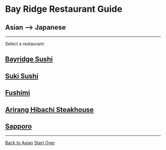 # Bay Ridge Restaurant Guide
## Asian --> Japanese
---
Select a restaurant:
## [Bayridge Sushi](http://www.brsushi.com/)
## [Suki Sushi](https://www.sukisushibrooklyn.com/)
## [Fushimi](http://places.singleplatform.com/fushimi-/menu?ref=google#menu_1387549)
## [Arirang Hibachi Steakhouse](http://places.singleplatform.com/arirang-hibachi-steakhouse-2/menu?ref=google#menu_2904352)
## [Sapporo](http://places.singleplatform.com/sapporo-7/menu?ref=google)
---
[Back to Asian](asian.md)
[Start Over](home.md)